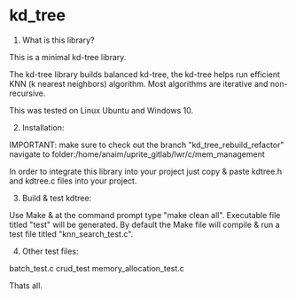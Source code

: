 # kd_tree

1) What is this library?

This is a minimal kd-tree library. 

The kd-tree library builds balanced kd-tree, the kd-tree helps
run efficient KNN (k nearest neighbors) algorithm. Most algorithms are 
iterative and non-recursive.  

This was tested on Linux Ubuntu and Windows 10.


2) Installation:

IMPORTANT: make sure to check out the branch "kd_tree_rebuild_refactor"
navigate to folder:/home/anaim/uprite_gitlab/lwr/c/mem_management 

In order to integrate this library into your project just copy & paste kdtree.h
and kdtree.c files into your project. 

3) Build & test kdtree:

Use Make & at the command prompt type "make clean all". Executable file titled
"test" will be generated. By default the Make file will compile & run a test
file titled "knn_search_test.c". 

4) Other test files:

batch_test.c
crud_test
memory_allocation_test.c

Thats all. 




